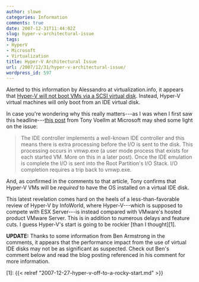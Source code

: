 ```yaml
---
author: slowe
categories: Information
comments: true
date: 2007-12-31T11:44:02Z
slug: hyper-v-architectural-issue
tags:
- HyperV
- Microsoft
- Virtualization
title: Hyper-V Architectural Issue
url: /2007/12/31/hyper-v-architectural-issue/
wordpress_id: 597
---
```


Alerted to this information by Alessandro at virtualization.info, it appears that [Hyper-V will not boot VMs via a SCSI virtual disk](http://www.virtualization.info/2007/12/hyper-v-will-not-boot-virtual-scsi.html). Instead, Hyper-V virtual machines will only boot from an IDE virtual disk.

In case you're wondering why this really matters---as I was when I first saw this headline---[this post](http://blogs.msdn.com/tvoellm/archive/2007/12/12/which-is-better-ide-or-scsi-windows-server-virtualization-08-code-name-viridian-controller-performance.aspx) from Tony Voellm at Microsoft may shed some light on the issue:

>The IDE controller implements a well-known IDE controller and this means there is extra processing before the I/O is sent to the disk. This processing occurs in vmwp.exe (a user mode process that exists for each started VM. More on this in a later post). Once the IDE emulation is complete the I/O is sent into the Root Partition's I/O Stack. I/O completion requires a trip back to vmwp.exe.

And, as confirmed in the comments to that article, Tony confirms that Hyper-V VMs will be _required_ to have the OS installed on a virtual IDE disk.

This latest revelation comes hard on the heels of a less-than-favorable review of Hyper-V by InfoWorld, where Hyper-V---which is supposed to compete with ESX Server---is instead compared with VMware's hosted product VMware Server. This is in addition to numerous delays and feature cuts. I guess Hyper-V's start is going to be rockier [than I thought][1].

**UPDATE:** Thanks to some information from Ben Armstrong in the comments, it appears that the performance impact from the use of virtual IDE disks may not be as significant as suspected. Check out Ben's comment below and read the blog posting referenced in his comment for more information.

[1]: {{< relref "2007-12-27-hyper-v-off-to-a-rocky-start.md" >}}
